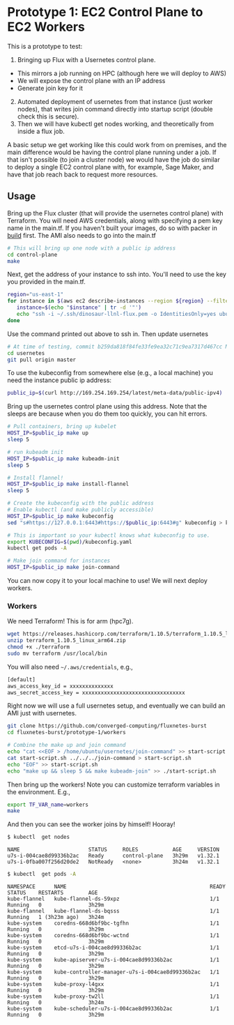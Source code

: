 # Prototype 1: EC2 Control Plane to EC2 Workers

This is a prototype to test:

1. Bringing up Flux with a Usernetes control plane.
 - This mirrors a job running on HPC (although here we will deploy to AWS)
 - We will expose the control plane with an IP address 
 - Generate join key for it
2. Automated deployment of usernetes from that instance (just worker nodes), that writes join command directly into startup script (double check this is secure).
3. Then we will have kubectl get nodes working, and theoretically from inside a flux job. 

A basic setup we get working like this could work from on premises, and the main difference would be having the control plane running under a job. If that isn't possible (to join a cluster node) we would have the job do similar to deploy a single EC2 control plane with, for example, Sage Maker, and have that job reach back to request more resources.

## Usage

Bring up the Flux cluster (that will provide the usernetes control plane) with Terraform. You will need AWS credentials, along with specifying a pem key name in the main.tf. If you haven't built your images, do so with packer in [build](control-plane/build) first. The AMI also needs to go into the main.tf

```bash
# This will bring up one node with a public ip address
cd control-plane
make
```

Next, get the address of your instance to ssh into. You'll need to use the key you provided in the main.tf.

```bash
region="us-east-1"
for instance in $(aws ec2 describe-instances --region ${region} --filters Name=instance-state-name,Values=running | jq .Reservations[].Instances[].NetworkInterfaces[].PrivateIpAddresses[].Association.PublicDnsName); do
   instance=$(echo "$instance" | tr -d '"')
   echo "ssh -i ~/.ssh/dinosaur-llnl-flux.pem -o IdentitiesOnly=yes ubuntu@${instance}"
done
```

Use the command printed out above to ssh in. Then update usernetes

```bash
# At time of testing, commit b259da818f84fe33fe9ea32c71c9ea7317d467cc Monday Feb 10 2025
cd usernetes
git pull origin master
```

To use the kubeconfig from somewhere else (e.g., a local machine) you need the instance public ip address:

```bash
public_ip=$(curl http://169.254.169.254/latest/meta-data/public-ipv4)
```

Bring up the usernetes control plane using this address. Note that the sleeps are because when you do them too quickly, you can hit errors.

```bash
# Pull containers, bring up kubelet
HOST_IP=$public_ip make up
sleep 5

# run kubeadm init
HOST_IP=$public_ip make kubeadm-init
sleep 5

# Install flannel!
HOST_IP=$public_ip make install-flannel
sleep 5

# Create the kubeconfig with the public address
# Enable kubectl (and make publicly accessible)
HOST_IP=$public_ip make kubeconfig
sed "s#https://127.0.0.1:6443#https://$public_ip:6443#g" kubeconfig > kubeconfig.yaml

# This is important so your kubectl knows what kubeconfig to use.
export KUBECONFIG=$(pwd)/kubeconfig.yaml
kubectl get pods -A

# Make join command for instances
HOST_IP=$public_ip make join-command
```

You can now copy it to your local machine to use! We will next deploy workers.

### Workers

We need Terraform! This is for arm (hpc7g).

```bash
wget https://releases.hashicorp.com/terraform/1.10.5/terraform_1.10.5_linux_arm64.zip
unzip terraform_1.10.5_linux_arm64.zip 
chmod +x ./terraform
sudo mv terraform /usr/local/bin
```

You will also need `~/.aws/credentials`, e.g.,

```bash
[default]
aws_access_key_id = xxxxxxxxxxxxxx
aws_secret_access_key = xxxxxxxxxxxxxxxxxxxxxxxxxxxxxxxxx
```

Right now we will use a full usernetes setup, and eventually we can build an AMI just with usernetes.

```bash
git clone https://github.com/converged-computing/fluxnetes-burst
cd fluxnetes-burst/prototype-1/workers

# Combine the make up and join command
echo "cat <<EOF > /home/ubuntu/usernetes/join-command" >> start-script.sh
cat start-script.sh ../../../join-command > start-script.sh
echo "EOF" >> start-script.sh
echo "make up && sleep 5 && make kubeadm-join" >> ./start-script.sh
```

Then bring up the workers! Note you can customize terraform variables in the environment. E.g.,

```bash
export TF_VAR_name=workers
make
```

And then you can see the worker joins by himself! Hooray!

```bash
$ kubectl  get nodes
```
```console
NAME                      STATUS     ROLES           AGE     VERSION
u7s-i-004cae8d99336b2ac   Ready      control-plane   3h29m   v1.32.1
u7s-i-0fba007f256d20de2   NotReady   <none>          3h24m   v1.32.1
```
```bash
$ kubectl  get pods -A
```
```console
NAMESPACE      NAME                                              READY   STATUS    RESTARTS        AGE
kube-flannel   kube-flannel-ds-59xpz                             1/1     Running   0               3h29m
kube-flannel   kube-flannel-ds-bqsss                             1/1     Running   1 (3h23m ago)   3h24m
kube-system    coredns-668d6bf9bc-tgfhn                          1/1     Running   0               3h29m
kube-system    coredns-668d6bf9bc-wctnd                          1/1     Running   0               3h29m
kube-system    etcd-u7s-i-004cae8d99336b2ac                      1/1     Running   0               3h29m
kube-system    kube-apiserver-u7s-i-004cae8d99336b2ac            1/1     Running   0               3h29m
kube-system    kube-controller-manager-u7s-i-004cae8d99336b2ac   1/1     Running   0               3h29m
kube-system    kube-proxy-l4gxx                                  1/1     Running   0               3h29m
kube-system    kube-proxy-tw2ll                                  1/1     Running   0               3h24m
kube-system    kube-scheduler-u7s-i-004cae8d99336b2ac            1/1     Running   0               3h29m
```
